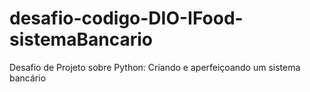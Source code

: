 # desafio-codigo-DIO-IFood-sistemaBancario
Desafio de Projeto sobre Python: Criando e aperfeiçoando um sistema bancário
